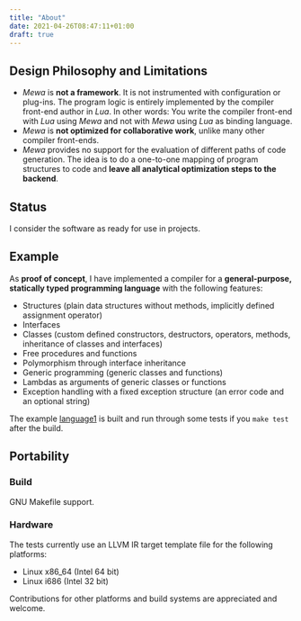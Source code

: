 ```yaml
---
title: "About"
date: 2021-04-26T08:47:11+01:00
draft: true
---
```


## Design Philosophy and Limitations
 - _Mewa_ is **not a framework**. It is not instrumented with configuration or plug-ins. The program logic is entirely implemented by the compiler front-end author in _Lua_. In other words: You write the compiler front-end with _Lua_ using _Mewa_ and not with _Mewa_ using _Lua_ as binding language.
 - _Mewa_ is **not optimized for collaborative work**, unlike many other compiler front-ends.
 - _Mewa_ provides no support for the evaluation of different paths of code generation. The idea is to do a one-to-one mapping of program structures to code and **leave all analytical optimization steps to the backend**.

## Status
I consider the software as ready for use in projects.

## Example
As **proof of concept**, I have implemented a compiler for a **general-purpose, statically typed programming language** with the following features:

 * Structures (plain data structures without methods, implicitly defined assignment operator)
 * Interfaces
 * Classes (custom defined constructors, destructors, operators, methods, inheritance of classes and interfaces)
 * Free procedures and functions
 * Polymorphism through interface inheritance
 * Generic programming (generic classes and functions)
 * Lambdas as arguments of generic classes or functions
 * Exception handling with a fixed exception structure (an error code and an optional string)

The example [language1](https://github.com/patrickfrey/mewa/blob/master/doc/example_language1.md) is built and run through some tests if you ```make test``` after the build.

## Portability
### Build
GNU Makefile support.

### Hardware
The tests currently use an LLVM IR target template file for the following platforms:

 * Linux x86_64 (Intel 64 bit)
 * Linux i686 (Intel 32 bit)

Contributions for other platforms and build systems are appreciated and welcome.



